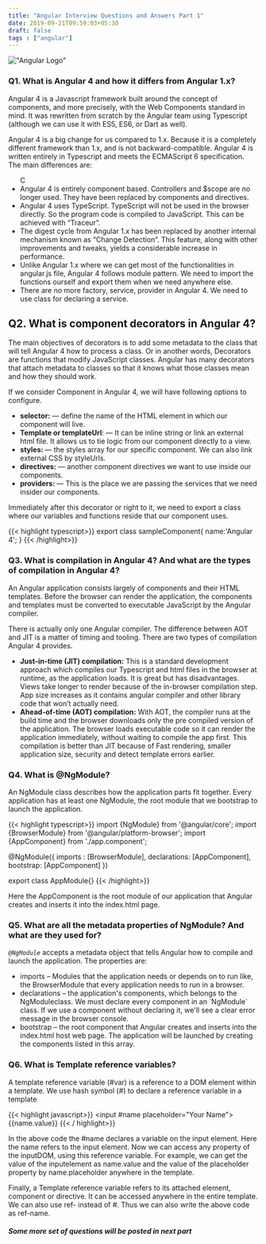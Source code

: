 ```yaml
---
title: "Angular Interview Questions and Answers Part 1"
date: 2019-09-21T09:59:03+05:30
draft: false
tags : ["angular"] 
---
```


!["Angular Logo"](https://res.cloudinary.com/dw0ygv1p9/image/upload/v1571632021/1_klTLGz5T5Ryy4QVBkgsNCQ_lf5kdf.jpg)

### Q1. What is Angular 4 and how it differs from Angular 1.x?

<p>Angular 4 is a Javascript framework built around the concept of components, and more precisely, with the Web Components standard in mind. It was rewritten from scratch by the Angular team using Typescript (although we can use it with ES5, ES6, or Dart as well).</p>

<p>Angular 4 is a big change for us compared to 1.x. Because it is a completely different framework than 1.x, and is not backward-compatible. Angular 4 is written entirely in Typescript and meets the ECMAScript 6 specification. The main differences are:</p>

<ul>C
    <li>
         Angular 4 is entirely component based. Controllers and $scope are no longer used. They have been replaced by components and directives.
    </li>
    <li>
    Angular 4 uses TypeScript. TypeScript will not be used in the browser directly. So the program code is compiled to JavaScript. This can be achieved with “Traceur”.
    </li>
    <li>
    The digest cycle from Angular 1.x has been replaced by another internal mechanism known as “Change Detection”. This feature, along with other improvements and tweaks, yields a considerable increase in performance.
    </li>
    <li>
    Unlike Angular 1.x where we can get most of the functionalities in angular.js file, Angular 4 follows module pattern. We need to import the functions ourself and export them when we need anywhere else.
    </li>
    <li>
    There are no more factory, service, provider in Angular 4. We need to use class for declaring a service.
    </li>
</ul>

## Q2. What is component decorators in Angular 4?

The main objectives of decorators is to add some metadata to the class that will tell Angular 4 how to process a class. Or in another words, Decorators are functions that modify JavaScript classes. Angular has many decorators that attach metadata to classes so that it knows what those classes mean and how they should work.

<p>
If we consider Component in Angular 4, we will have following options to configure.
</p>


<ul>
    <li>
         <strong>selector:</strong> — define the name of the HTML element in which our component will live.
    </li>
    <li>
    <strong>Template or templateUrl</strong>: — It can be inline string or link an external html file. It allows us to tie logic from our component directly to a view.
    </li>
    <li>
    <strong>styles: </strong>— the styles array for our specific component. We can also link external CSS by styleUrls.
    </li>
    <li>
    <strong>directives:</strong> — another component directives we want to use inside our components.
    </li>
    <li>
    <strong>providers: </strong>— This is the place we are passing the services that we need insider our components.
    </li>
</ul>

Immediately after this decorator or right to it, we need to export a class where our variables and functions reside that our component uses.

{{< highlight typescript>}}
  export class sampleComponent{
      name:'Angular 4';
  }
{{< /highlight>}}

### Q3. What is compilation in Angular 4? And what are the types of compilation in Angular 4?

<p>An Angular application consists largely of components and their HTML templates. Before the browser can render the application, the components and templates must be converted to executable JavaScript by the Angular compiler.</p>

<p>
There is actually only one Angular compiler. The difference between AOT and JIT is a matter of timing and tooling. There are two types of compilation Angular 4 provides.
</p>

<ul>
    <li>
    <strong>Just-in-time (JIT) compilation:</strong> This is a standard development approach which compiles our Typescript and html files in the browser at runtime, as the application loads. It is great but has disadvantages. Views take longer to render because of the in-browser compilation step. App size increases as it contains angular compiler and other library code that won’t actually need.
    </li>
    <li>
       <strong> Ahead-of-time (AOT) compilation:</strong> With AOT, the compiler runs at the build time and the browser downloads only the pre compiled version of the application. The browser loads executable code so it can render the application immediately, without waiting to compile the app first. This compilation is better than JIT because of Fast rendering, smaller application size, security and detect template errors earlier.
    </li>
</ul>

### Q4. What is @NgModule?

An NgModule class describes how the application parts fit together. Every application has at least one NgModule, the root module that we bootstrap to launch the application.

{{< highlight typescript>}}
import {NgModule} from '@angular/core';
import {BrowserModule} from '@angular/platform-browser';
import {AppComponent} from './app.component';

@NgModule({
    imports : [BrowserModule],
    declarations: [AppComponent],
    bootstrap: [AppComponent]
})

export class AppModule{}
{{< /highlight>}}

Here the AppComponent is the root module of our application that Angular creates and inserts it into the index.html page.

### Q5. What are all the metadata properties of NgModule? And what are they used for?

<em>`@NgModule`</em> accepts a metadata object that tells Angular how to compile and launch the application. The properties are:

<ul>
    <li>
    imports – Modules that the application needs or depends on to run like, the BrowserModule that every application needs to run in a browser.
    </li>
    <li>
    declarations – the application's components, which belongs to the NgModuleclass. We must declare every component in an `NgModule` class. If we use a component without declaring it, we'll see a clear error message in the browser console.
    </li>
    <li>
    bootstrap – the root component that Angular creates and inserts into the index.html host web page. The application will be launched by creating the components listed in this array.
    </li>
</ul>

### Q6. What is Template reference variables?

A template reference variable (#var) is a reference to a DOM element within a template. We use hash symbol (#) to declare a reference variable in a template

{{< highlight javascript>}}
<input #name placeholder="Your Name"> 
{{name.value}}
{{< / highlight>}}

<p>
In the above code the #name declares a variable on the input element. Here the name refers to the input element. Now we can access any property of the inputDOM, using this reference variable. For example, we can get the value of the inputelement as name.value and the value of the placeholder property by name.placeholder anywhere in the template.
</p>
<p>
Finally, a Template reference variable refers to its attached element, component or directive. It can be accessed anywhere in the entire template. We can also use ref- instead of #. Thus we can also write the above code as ref-name.
</p>

##### Some more set of questions will be posted in next part